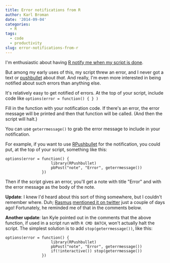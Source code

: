 ```yaml
---
title: Error notifications from R
author: Karl Broman
date: '2014-09-04'
categories:
  - R
tags:
  - code
  - productivity
slug: error-notifications-from-r
---
```


I'm enthusiastic about having [R notify me when my script is done](http://kbroman.org/blog/2014/09/03/notifications-from-r/).

But among my early uses of this, my script threw an error, and I never got a text or [pushbullet](http://pushbullet.com) about _that_. And really, I'm even more interested in being notified about such errors than anything else.

It's relatively easy to get notified of errors. At the top of your script, include code like `options(error = function() { } )`

Fill in the function with your notification code. If there's an error, the error message will be printed and then that function will be called. (And then the script will halt.)

You can use `geterrmessage()` to grab the error message to include in your notification.

For example, if you want to use [RPushbullet](https://github.com/eddelbuettel/rpushbullet) for the notification, you could put, at the top of your script, something like this:

````
options(error = function() {
                    library(RPushbullet)
                    pbPost("note", "Error", geterrmessage())
                })
````

Then if the script gives an error, you'll get a note with title "Error" and with the error message as the body of the note.

**Update**: I knew I'd heard about this sort of thing somewhere, but I couldn't remember where. Duh; [Rasmus](https://twitter.com/rabaath/) [mentioned it on twitter](https://twitter.com/rabaath/status/507087947041357825) just a couple of days ago! Fortunately, he reminded me of that in the comments below.

**Another update**: Ian Kyle pointed out in the comments that the above function, if used in a script run with `R CMD BATCH`, won't actually halt the script. The simplest solution is to add `stop(geterrmessage())`, like this:

````
options(error = function() {
                    library(RPushbullet)
                    pbPost("note", "Error", geterrmessage())
                    if(!interactive()) stop(geterrmessage())
                })
````
